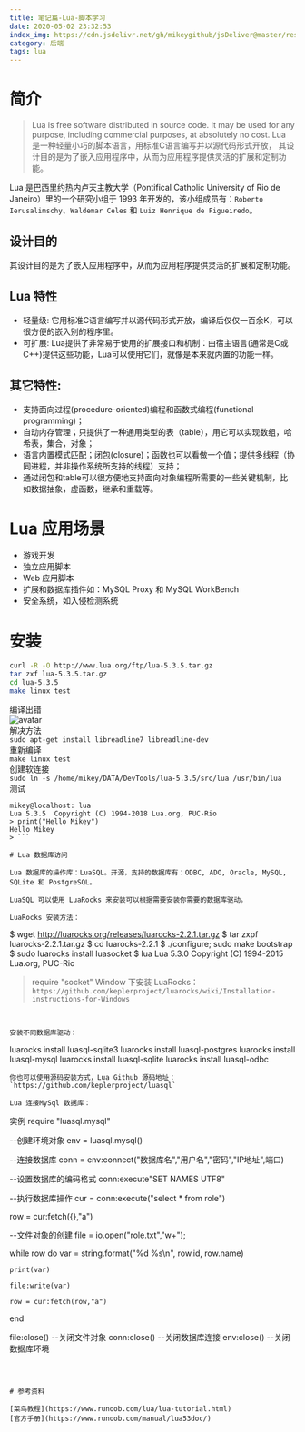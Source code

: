 ```yaml
---
title: 笔记篇-Lua-脚本学习
date: 2020-05-02 23:32:53
index_img: https://cdn.jsdelivr.net/gh/mikeygithub/jsDeliver@master/resource/img/luaa.gif
category: 后端
tags: lua
---
```


# 简介

>Lua is free software distributed in source code. It may be used for any purpose, including commercial purposes, at absolutely no cost.
Lua 是一种轻量小巧的脚本语言，用标准C语言编写并以源代码形式开放， 其设计目的是为了嵌入应用程序中，从而为应用程序提供灵活的扩展和定制功能。

Lua 是巴西里约热内卢天主教大学（Pontifical Catholic University of Rio de Janeiro）里的一个研究小组于 1993 年开发的，该小组成员有：`Roberto Ierusalimschy`、`Waldemar Celes` 和 `Luiz Henrique de Figueiredo`。

## 设计目的

其设计目的是为了嵌入应用程序中，从而为应用程序提供灵活的扩展和定制功能。

## Lua 特性

- 轻量级: 它用标准C语言编写并以源代码形式开放，编译后仅仅一百余K，可以很方便的嵌入别的程序里。
- 可扩展: Lua提供了非常易于使用的扩展接口和机制：由宿主语言(通常是C或C++)提供这些功能，Lua可以使用它们，就像是本来就内置的功能一样。

## 其它特性:
- 支持面向过程(procedure-oriented)编程和函数式编程(functional programming)；
- 自动内存管理；只提供了一种通用类型的表（table），用它可以实现数组，哈希表，集合，对象；
- 语言内置模式匹配；闭包(closure)；函数也可以看做一个值；提供多线程（协同进程，并非操作系统所支持的线程）支持；
- 通过闭包和table可以很方便地支持面向对象编程所需要的一些关键机制，比如数据抽象，虚函数，继承和重载等。

# Lua 应用场景

- 游戏开发
- 独立应用脚本
- Web 应用脚本
- 扩展和数据库插件如：MySQL Proxy 和 MySQL WorkBench
- 安全系统，如入侵检测系统

# 安装

````bash
curl -R -O http://www.lua.org/ftp/lua-5.3.5.tar.gz
tar zxf lua-5.3.5.tar.gz
cd lua-5.3.5
make linux test
````
编译出错  
![avatar](https://cdn.jsdelivr.net/gh/mikeygithub/jsDeliver@master/resource/img/complie-error.png)  
解决方法  
````sudo apt-get install libreadline7 libreadline-dev````  
重新编译  
`make linux test`  
创建软连接    
`sudo ln -s /home/mikey/DATA/DevTools/lua-5.3.5/src/lua /usr/bin/lua`  
测试  
```
mikey@localhost: lua
Lua 5.3.5  Copyright (C) 1994-2018 Lua.org, PUC-Rio
> print("Hello Mikey")
Hello Mikey
> ```  

# Lua 数据库访问

Lua 数据库的操作库：LuaSQL。开源，支持的数据库有：ODBC, ADO, Oracle, MySQL, SQLite 和 PostgreSQL。  

LuaSQL 可以使用 LuaRocks 来安装可以根据需要安装你需要的数据库驱动。  

LuaRocks 安装方法：

````
$ wget http://luarocks.org/releases/luarocks-2.2.1.tar.gz
$ tar zxpf luarocks-2.2.1.tar.gz
$ cd luarocks-2.2.1
$ ./configure; sudo make bootstrap
$ sudo luarocks install luasocket
$ lua
Lua 5.3.0 Copyright (C) 1994-2015 Lua.org, PUC-Rio
> require "socket"
Window 下安装 LuaRocks：`https://github.com/keplerproject/luarocks/wiki/Installation-instructions-for-Windows`
````


安装不同数据库驱动：
````
luarocks install luasql-sqlite3
luarocks install luasql-postgres
luarocks install luasql-mysql
luarocks install luasql-sqlite
luarocks install luasql-odbc
````  
你也可以使用源码安装方式，Lua Github 源码地址：`https://github.com/keplerproject/luasql`

Lua 连接MySql 数据库：

````
实例
require "luasql.mysql"

--创建环境对象
env = luasql.mysql()

--连接数据库
conn = env:connect("数据库名","用户名","密码","IP地址",端口)

--设置数据库的编码格式
conn:execute"SET NAMES UTF8"

--执行数据库操作
cur = conn:execute("select * from role")

row = cur:fetch({},"a")

--文件对象的创建
file = io.open("role.txt","w+");

while row do
    var = string.format("%d %s\n", row.id, row.name)

    print(var)

    file:write(var)

    row = cur:fetch(row,"a")
end


file:close()  --关闭文件对象
conn:close()  --关闭数据库连接
env:close()   --关闭数据库环境
````



# 参考资料

[菜鸟教程](https://www.runoob.com/lua/lua-tutorial.html)
[官方手册](https://www.runoob.com/manual/lua53doc/)  


 